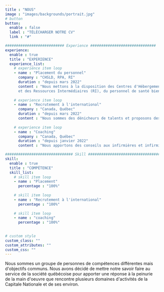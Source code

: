 ```yaml
---
title : "NOUS"
image : "images/backgrounds/portrait.jpg"
# button
button:
  enable : false
  label : "TÉLÉCHARGER NOTRE CV"
  link : "#"

########################### Experience ##############################
experience:
  enable : true
  title : "EXPERIENCE"
  experience_list:
    # experience item loop
    - name : "Placement du personnel"
      company : "CHSLD, RPA, RI"
      duration : "depuis mars 2022"
      content : "Nous mettons à la disposition des Centres d'Hébergement de Soins de Longue Durée (CHSLD), des Résidences pour Personnes  Agées (RPA) 
      et des Ressources Intermédiaires (RI), du personnel de santé bien formé."
      
    # experience item loop
    - name : "Recrutement à l'international"
      company : "Canada, Québec"
      duration : "depuis mars 2022"
      content : "Nous sommes des dénicheurs de talents et proposons des professionnels de tous les métiers aux différentes entreprises de la province de Québec."
      
    # experience item loop
    - name : "Coaching"
      company : "Canada, Québec"
      duration : "depuis janvier 2022"
      content : "Nous apportons des conseils aux infirmières et infirmiers formés hors de la province de Québec."

############################### Skill #################################
skill:
  enable : true
  title : "COMPÉTENCE"
  skill_list:
    # skill item loop
    - name : "Placement"
      percentage : "100%"
      
    # skill item loop
    - name : "Recrutement à l'international"
      percentage : "100%"
      
    # skill item loop
    - name : "coaching"
      percentage : "100%"
      
    
# custom style
custom_class: "" 
custom_attributes: "" 
custom_css: ""
---
```

Nous sommes un groupe de personnes de compétences différentes mais d'objectifs communs. Nous avons décidé de mettre notre savoir faire au service de la société québécoise pour apporter une réponse à la peinurie de la main d'oeuvre que rencontre plusieurs domaines d'activités de la Capitale Nationale et de ses environ.


